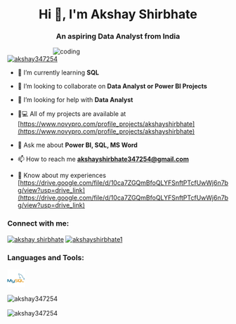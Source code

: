 <h1 align="center">Hi 👋, I'm Akshay Shirbhate</h1>
<h3 align="center">An aspiring Data Analyst from India</h3>
<img align="right"alt="coding"width="400" src="https://cdn.dribbble.com/users/1708816/screenshots/15637256/media/f9826f0af8a49462f048262a8502035b.gif">
<p align="left"> <a href="https://github.com/ryo-ma/github-profile-trophy"><img src="https://github-profile-trophy.vercel.app/?username=akshay347254" alt="akshay347254" /></a> </p>

- 🌱 I’m currently learning **SQL**

- 👯 I’m looking to collaborate on **Data Analyst or Power BI Projects**

- 🤝 I’m looking for help with **Data Analyst**

- 👨💻 All of my projects are available at [https://www.novypro.com/profile_projects/akshayshirbhate](https://www.novypro.com/profile_projects/akshayshirbhate)

- 💬 Ask me about **Power BI, SQL, MS Word**

- 📫 How to reach me **akshayshirbhate347254@gmail.com**

- 📄 Know about my experiences [https://drive.google.com/file/d/10ca7ZGQmBfoQLYFSnftPTcfUwWj6n7bg/view?usp=drive_link](https://drive.google.com/file/d/10ca7ZGQmBfoQLYFSnftPTcfUwWj6n7bg/view?usp=drive_link)

<h3 align="left">Connect with me:</h3>
<p align="left">
<a href="https://linkedin.com/in/akshay shirbhate" target="blank"><img align="center" src="https://raw.githubusercontent.com/rahuldkjain/github-profile-readme-generator/master/src/images/icons/Social/linked-in-alt.svg" alt="akshay shirbhate" height="30" width="40" /></a>
<a href="https://www.hackerrank.com/akshayshirbhate1" target="blank"><img align="center" src="https://raw.githubusercontent.com/rahuldkjain/github-profile-readme-generator/master/src/images/icons/Social/hackerrank.svg" alt="akshayshirbhate1" height="30" width="40" /></a>
</p>

<h3 align="left">Languages and Tools:</h3>
<p align="left"> <a href="https://www.mysql.com/" target="_blank" rel="noreferrer"> <img src="https://raw.githubusercontent.com/devicons/devicon/master/icons/mysql/mysql-original-wordmark.svg" alt="mysql" width="40" height="40"/> </a> </p>

<p><img align="center" src="https://github-readme-stats.vercel.app/api/top-langs?username=akshay347254&show_icons=true&locale=en&layout=compact" alt="akshay347254" /></p>

<p><img align="center" src="https://github-readme-streak-stats.herokuapp.com/?user=akshay347254&" alt="akshay347254" /></p>

